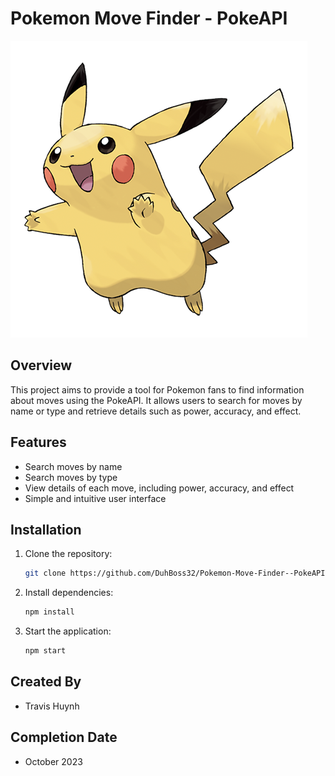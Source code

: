 # Pokemon Move Finder - PokeAPI

![Pikachu](https://raw.githubusercontent.com/PokeAPI/sprites/master/sprites/pokemon/other/official-artwork/25.png)

## Overview
This project aims to provide a tool for Pokemon fans to find information about moves using the PokeAPI. It allows users to search for moves by name or type and retrieve details such as power, accuracy, and effect.

## Features
- Search moves by name
- Search moves by type
- View details of each move, including power, accuracy, and effect
- Simple and intuitive user interface

## Installation
1. Clone the repository:
    ```bash
    git clone https://github.com/DuhBoss32/Pokemon-Move-Finder--PokeAPI.git
    ```
2. Install dependencies:
    ```bash
    npm install
    ```
3. Start the application:
    ```bash
    npm start
    ```
## Created By
- Travis Huynh

## Completion Date
- October 2023
